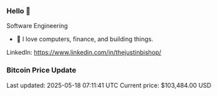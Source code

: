 ### Hello 🤙  

Software Engineering

- 🔭 I love computers, finance, and building things.
  
LinkedIn: https://www.linkedin.com/in/thejustinbishop/  

















































































































































































































































### Bitcoin Price Update
Last updated: 2025-05-18 07:11:41 UTC
Current price: $103,484.00 USD
